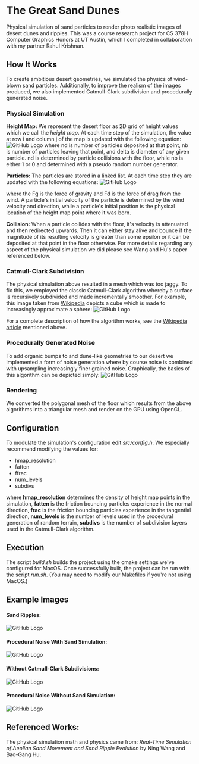 # The Great Sand Dunes
Physical simulation of sand particles to render photo realistic images of desert dunes and ripples. This was a course research project for CS 378H Computer Graphics Honors at UT Austin, which I completed in collaboration with my partner Rahul Krishnan.

## How It Works
To create ambitious desert geometries, we simulated the physics of wind-blown sand particles. Additionally, to improve the realism of the images produced, we also implemented Catmull-Clark subdivision and procedurally generated noise.

### Physical Simulation
**Height Map:**
We represent the desert floor as 2D grid of height values which we call the *height map*.
At each time step of the simulation, the value at row i and column j of the map is updated with the following equation:
![GitHub Logo](/images/hmap.png)
where nd is number of particles deposited at that point, nb is number of particles leaving that point, and delta is diameter of any given particle. 
nd is determined by particle collisions with the floor, while nb is either 1 or 0 and determined with a pseudo random number generator.

**Particles:**
The particles are stored in a linked list. At each time step they are updated with the following equations:
![GitHub Logo](/images/particle.png)

where the Fg is the force of gravity and Fd is the force of drag from the wind.
A particle's initial velocity of the particle is determined by the wind velocity and direction, while a particle's initial position is the physical location of the height map point where it was born.

**Collision:**
When a particle collides with the floor, it's velocity is attenuated and then redirected upwards.
Then it can either stay alive and bounce if the magnitude of its resulting velocity is greater than some epsilon or it can be deposited at that point in the floor otherwise.
For more details regarding any aspect of the physical simulation we did please see Wang and Hu's paper referenced below.

### Catmull-Clark Subdivision
The physical simulation above resulted in a mesh which was too jaggy. To fix this, we employed the classic Catmull-Clark algorithm whereby a surface is recursively subdivided and made incrementally smoother. For example, this image taken from [Wikipedia](https://en.wikipedia.org/wiki/Catmull%E2%80%93Clark_subdivision_surface) depicts a cube which is made to increasingly approximate a sphere:
![GitHub Logo](/images/cat-clark.png)

For a complete description of how the algorithm works, see the [Wikipedia article](https://en.wikipedia.org/wiki/Catmull%E2%80%93Clark_subdivision_surface) mentioned above.

### Procedurally Generated Noise 
To add organic bumps to and dune-like geometries to our desert we implemented a form of noise generation where by course noise is combined with upsampling increasingly finer grained noise. Graphically, the basics of this algorithm can be depicted simply:
![GitHub Logo](/images/noise.png)

### Rendering
We converted the polygonal mesh of the floor which results from the above algorithms into a triangular mesh and render on the GPU using OpenGL.

## Configuration
To modulate the simulation's configuration edit *src/config.h*. We especially recommend modifying the values for:
* hmap_resolution
* fatten
* ffrac
* num_levels 
* subdivs

where **hmap_resolution** determines the density of height map points in the simulation, **fatten** is the friction bouncing particles experience in the normal direction, **frac** is the friction bouncing particles experience in the tangential direction, **num_levels** is the number of levels used in the procedural generation of random terrain, **subdivs** is the number of subdivision layers used in the Catmull-Clark algorithm.

## Execution
The script *build.sh* builds the project using the cmake settings we've configured for MacOS. Once successfully built, the project can be run with the script *run.sh*.
(You may need to modify our Makefiles if you're not using MacOS.)

## Example Images
#### Sand Ripples:
![GitHub Logo](/images/ripples.png)

#### Procedural Noise With Sand Simulation:
![GitHub Logo](/images/procedural.png)

#### Without Catmull-Clark Subdivisions:
![GitHub Logo](/images/edgy.png)

#### Procedural Noise Without Sand Simulation:
![GitHub Logo](/images/bumpy.png)

## Referenced Works:
The physical simulation math and physics came from:
*Real-Time Simulation of Aeolian Sand Movement and Sand Ripple Evolution* by Ning Wang and Bao-Gang Hu.

